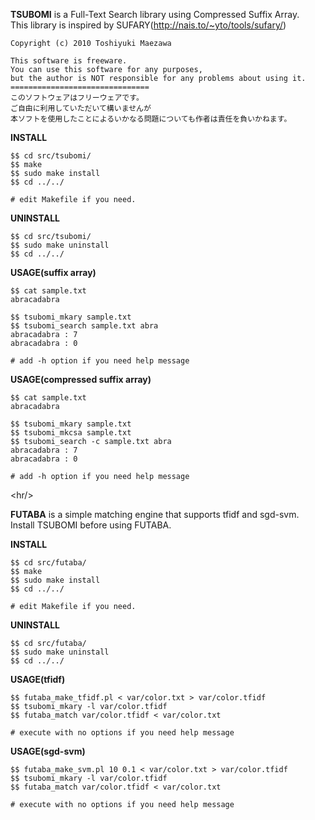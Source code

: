 **TSUBOMI** is a Full-Text Search library using Compressed Suffix Array.<br />
This library is inspired by SUFARY(http://nais.to/~yto/tools/sufary/)

```
Copyright (c) 2010 Toshiyuki Maezawa

This software is freeware.
You can use this software for any purposes,
but the author is NOT responsible for any problems about using it.
===============================
このソフトウェアはフリーウェアです。
ご自由に利用していただいて構いませんが
本ソフトを使用したことによるいかなる問題についても作者は責任を負いかねます。
```

**INSTALL**
```
$$ cd src/tsubomi/
$$ make
$$ sudo make install
$$ cd ../../

# edit Makefile if you need.
```

**UNINSTALL**
```
$$ cd src/tsubomi/
$$ sudo make uninstall
$$ cd ../../
```

**USAGE(suffix array)**
```
$$ cat sample.txt
abracadabra

$$ tsubomi_mkary sample.txt
$$ tsubomi_search sample.txt abra
abracadabra : 7
abracadabra : 0

# add -h option if you need help message
```

**USAGE(compressed suffix array)**
```
$$ cat sample.txt
abracadabra

$$ tsubomi_mkary sample.txt
$$ tsubomi_mkcsa sample.txt
$$ tsubomi_search -c sample.txt abra
abracadabra : 7
abracadabra : 0

# add -h option if you need help message
```



&lt;hr/&gt;


**FUTABA** is a simple matching engine that supports tfidf and sgd-svm.<br />
Install TSUBOMI before using FUTABA.

**INSTALL**
```
$$ cd src/futaba/
$$ make
$$ sudo make install
$$ cd ../../

# edit Makefile if you need.
```

**UNINSTALL**
```
$$ cd src/futaba/
$$ sudo make uninstall
$$ cd ../../
```

**USAGE(tfidf)**
```
$$ futaba_make_tfidf.pl < var/color.txt > var/color.tfidf
$$ tsubomi_mkary -l var/color.tfidf
$$ futaba_match var/color.tfidf < var/color.txt

# execute with no options if you need help message
```

**USAGE(sgd-svm)**
```
$$ futaba_make_svm.pl 10 0.1 < var/color.txt > var/color.tfidf
$$ tsubomi_mkary -l var/color.tfidf
$$ futaba_match var/color.tfidf < var/color.txt

# execute with no options if you need help message
```